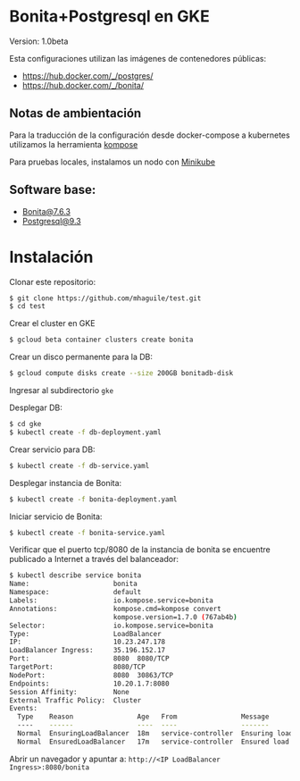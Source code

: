 # Bonita+Postgresql en GKE

Version: 1.0beta


Esta configuraciones utilizan las imágenes de contenedores públicas:
* https://hub.docker.com/_/postgres/
* https://hub.docker.com/_/bonita/

## Notas de ambientación

Para la traducción de la configuración desde docker-compose a kubernetes utilizamos la herramienta [kompose](https://github.com/kubernetes/kompose)

Para pruebas locales, instalamos un nodo con [Minikube](https://kubernetes.io/docs/getting-started-guides/minikube/) 

## Software base:
* Bonita@7.6.3
* Postgresql@9.3

# Instalación

Clonar este repositorio:

```bash
$ git clone https://github.com/mhaguile/test.git
$ cd test
```

Crear el cluster en GKE

```bash
$ gcloud beta container clusters create bonita
```

Crear un disco permanente para la DB:

```bash
$ gcloud compute disks create --size 200GB bonitadb-disk
```

Ingresar al subdirectorio `gke`

Desplegar DB:

```bash
$ cd gke
$ kubectl create -f db-deployment.yaml
```

Crear servicio para DB:
```bash
$ kubectl create -f db-service.yaml
```

Desplegar instancia de Bonita:
```bash
$ kubectl create -f bonita-deployment.yaml
```

Iniciar servicio de Bonita:
```bash
$ kubectl create -f bonita-service.yaml
```

Verificar que el puerto tcp/8080 de la instancia de bonita se encuentre publicado a Internet a través del balanceador:
```bash
$ kubectl describe service bonita                                                                                                  
Name:                     bonita
Namespace:                default
Labels:                   io.kompose.service=bonita
Annotations:              kompose.cmd=kompose convert
                          kompose.version=1.7.0 (767ab4b)
Selector:                 io.kompose.service=bonita
Type:                     LoadBalancer
IP:                       10.23.247.178
LoadBalancer Ingress:     35.196.152.17
Port:                     8080  8080/TCP
TargetPort:               8080/TCP
NodePort:                 8080  30863/TCP
Endpoints:                10.20.1.7:8080
Session Affinity:         None
External Traffic Policy:  Cluster
Events:
  Type    Reason                Age   From                Message
  ----    ------                ----  ----                -------
  Normal  EnsuringLoadBalancer  18m   service-controller  Ensuring load balancer
  Normal  EnsuredLoadBalancer   17m   service-controller  Ensured load balancer
```


Abrir un navegador y apuntar a: `http://<IP LoadBalancer Ingress>:8080/bonita`


